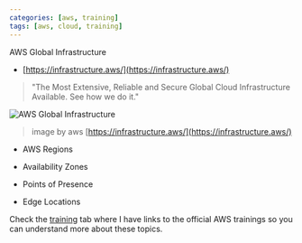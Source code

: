 ```yaml
---
categories: [aws, training]
tags: [aws, cloud, training]
---
```


AWS Global Infrastructure

* [https://infrastructure.aws/](https://infrastructure.aws/)
> "The Most Extensive, Reliable and Secure Global Cloud Infrastructure Available. See how we do it."

![AWS Global Infrastructure](../images/aws-map.png)
> image by aws [https://infrastructure.aws/](https://infrastructure.aws/)

- AWS Regions

- Availability Zones

- Points of Presence

- Edge Locations

Check the [training](/training/) tab where I have links to the official AWS trainings so you can understand more about these topics.

